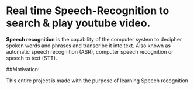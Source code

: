 # Real time Speech-Recognition to search & play youtube video.

**Speech recognition** is the capability of the computer system to decipher spoken words and phrases and transcribe it into text. Also known as automatic speech recognition (ASR), computer speech recognition or speech to text (STT).

##Motivation:

This entire project is made with the purpose of learning Speech recognition  
